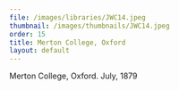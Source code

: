 ```yaml
---
file: /images/libraries/JWC14.jpeg
thumbnail: /images/thumbnails/JWC14.jpeg
order: 15
title: Merton College, Oxford  
layout: default
---
```

Merton College, Oxford. July, 1879

